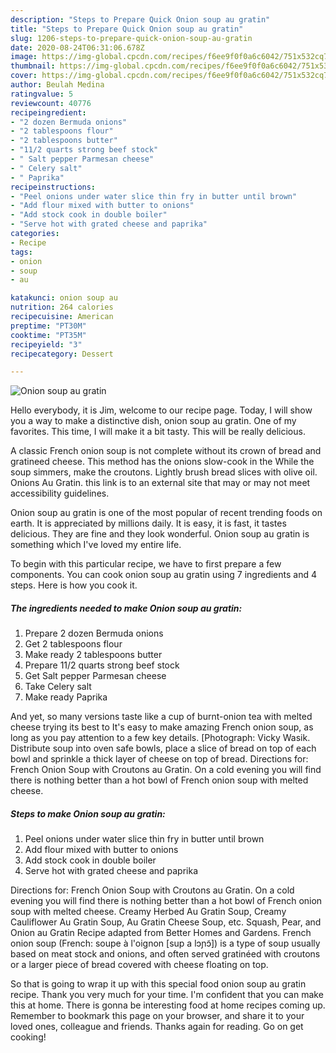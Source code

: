 ```yaml
---
description: "Steps to Prepare Quick Onion soup au gratin"
title: "Steps to Prepare Quick Onion soup au gratin"
slug: 1206-steps-to-prepare-quick-onion-soup-au-gratin
date: 2020-08-24T06:31:06.678Z
image: https://img-global.cpcdn.com/recipes/f6ee9f0f0a6c6042/751x532cq70/onion-soup-au-gratin-recipe-main-photo.jpg
thumbnail: https://img-global.cpcdn.com/recipes/f6ee9f0f0a6c6042/751x532cq70/onion-soup-au-gratin-recipe-main-photo.jpg
cover: https://img-global.cpcdn.com/recipes/f6ee9f0f0a6c6042/751x532cq70/onion-soup-au-gratin-recipe-main-photo.jpg
author: Beulah Medina
ratingvalue: 5
reviewcount: 40776
recipeingredient:
- "2 dozen Bermuda onions"
- "2 tablespoons flour"
- "2 tablespoons butter"
- "11/2 quarts strong beef stock"
- " Salt pepper Parmesan cheese"
- " Celery salt"
- " Paprika"
recipeinstructions:
- "Peel onions under water slice thin fry in butter until brown"
- "Add flour mixed with butter to onions"
- "Add stock cook in double boiler"
- "Serve hot with grated cheese and paprika"
categories:
- Recipe
tags:
- onion
- soup
- au

katakunci: onion soup au 
nutrition: 264 calories
recipecuisine: American
preptime: "PT30M"
cooktime: "PT35M"
recipeyield: "3"
recipecategory: Dessert

---
```



![Onion soup au gratin](https://img-global.cpcdn.com/recipes/f6ee9f0f0a6c6042/751x532cq70/onion-soup-au-gratin-recipe-main-photo.jpg)

Hello everybody, it is Jim, welcome to our recipe page. Today, I will show you a way to make a distinctive dish, onion soup au gratin. One of my favorites. This time, I will make it a bit tasty. This will be really delicious.

A classic French onion soup is not complete without its crown of bread and gratineed cheese. This method has the onions slow-cook in the While the soup simmers, make the croutons. Lightly brush bread slices with olive oil. Onions Au Gratin. this link is to an external site that may or may not meet accessibility guidelines.

Onion soup au gratin is one of the most popular of recent trending foods on earth. It is appreciated by millions daily. It is easy, it is fast, it tastes delicious. They are fine and they look wonderful. Onion soup au gratin is something which I've loved my entire life.


To begin with this particular recipe, we have to first prepare a few components. You can cook onion soup au gratin using 7 ingredients and 4 steps. Here is how you cook it.

<!--inarticleads1-->

##### The ingredients needed to make Onion soup au gratin:

1. Prepare 2 dozen Bermuda onions
1. Get 2 tablespoons flour
1. Make ready 2 tablespoons butter
1. Prepare 11/2 quarts strong beef stock
1. Get  Salt pepper Parmesan cheese
1. Take  Celery salt
1. Make ready  Paprika


And yet, so many versions taste like a cup of burnt-onion tea with melted cheese trying its best to It&#39;s easy to make amazing French onion soup, as long as you pay attention to a few key details. [Photograph: Vicky Wasik. Distribute soup into oven safe bowls, place a slice of bread on top of each bowl and sprinkle a thick layer of cheese on top of bread. Directions for: French Onion Soup with Croutons au Gratin. On a cold evening you will find there is nothing better than a hot bowl of French onion soup with melted cheese. 

<!--inarticleads2-->

##### Steps to make Onion soup au gratin:

1. Peel onions under water slice thin fry in butter until brown
1. Add flour mixed with butter to onions
1. Add stock cook in double boiler
1. Serve hot with grated cheese and paprika


Directions for: French Onion Soup with Croutons au Gratin. On a cold evening you will find there is nothing better than a hot bowl of French onion soup with melted cheese. Creamy Herbed Au Gratin Soup, Creamy Cauliflower Au Gratin Soup, Au Gratin Cheese Soup, etc. Squash, Pear, and Onion au Gratin Recipe adapted from Better Homes and Gardens. French onion soup (French: soupe à l&#39;oignon [sup a lɔɲɔ̃]) is a type of soup usually based on meat stock and onions, and often served gratinéed with croutons or a larger piece of bread covered with cheese floating on top. 

So that is going to wrap it up with this special food onion soup au gratin recipe. Thank you very much for your time. I'm confident that you can make this at home. There is gonna be interesting food at home recipes coming up. Remember to bookmark this page on your browser, and share it to your loved ones, colleague and friends. Thanks again for reading. Go on get cooking!
